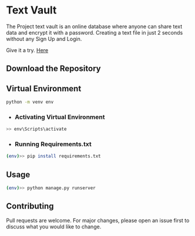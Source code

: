 # Text Vault

The Project text vault is an online database where anyone can share text data and encrypt it with a password. Creating a text file in just 2 seconds without any Sign Up and Login.

Give it a try. [Here](https://textvault.herokuapp.com/)

## Download the Repository

## Virtual Environment

```bash
python -m venv env
```

- ### Activating Virtual Environment

```bash
>> env\Scripts\activate
```

- ### Running Requirements.txt

```bash
(env)>> pip install requirements.txt
```
## Usage

```bash
(env)>> python manage.py runserver
```

## Contributing
Pull requests are welcome. For major changes, please open an issue first to discuss what you would like to change.
